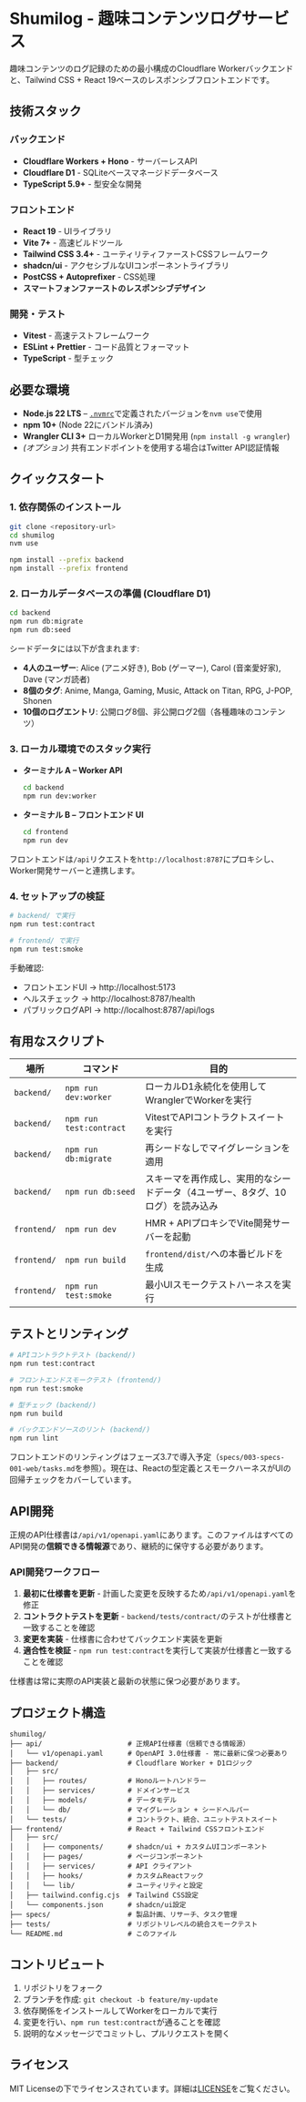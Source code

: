 # Shumilog - 趣味コンテンツログサービス

趣味コンテンツのログ記録のための最小構成のCloudflare Workerバックエンドと、Tailwind CSS + React 19ベースのレスポンシブフロントエンドです。

## 技術スタック

### バックエンド
- **Cloudflare Workers + Hono** - サーバーレスAPI
- **Cloudflare D1** - SQLiteベースマネージドデータベース
- **TypeScript 5.9+** - 型安全な開発

### フロントエンド
- **React 19** - UIライブラリ
- **Vite 7+** - 高速ビルドツール
- **Tailwind CSS 3.4+** - ユーティリティファーストCSSフレームワーク
- **shadcn/ui** - アクセシブルなUIコンポーネントライブラリ
- **PostCSS + Autoprefixer** - CSS処理
- **スマートフォンファーストのレスポンシブデザイン**

### 開発・テスト
- **Vitest** - 高速テストフレームワーク
- **ESLint + Prettier** - コード品質とフォーマット
- **TypeScript** - 型チェック

## 必要な環境

- **Node.js 22 LTS** – [`.nvmrc`](./.nvmrc)で定義されたバージョンを`nvm use`で使用
- **npm 10+** (Node 22にバンドル済み)
- **Wrangler CLI 3+** ローカルWorkerとD1開発用 (`npm install -g wrangler`)
- *(オプション)* 共有エンドポイントを使用する場合はTwitter API認証情報

## クイックスタート

### 1. 依存関係のインストール

```bash
git clone <repository-url>
cd shumilog
nvm use

npm install --prefix backend
npm install --prefix frontend
```

### 2. ローカルデータベースの準備 (Cloudflare D1)

```bash
cd backend
npm run db:migrate
npm run db:seed
```

シードデータには以下が含まれます:
- **4人のユーザー**: Alice (アニメ好き), Bob (ゲーマー), Carol (音楽愛好家), Dave (マンガ読者)
- **8個のタグ**: Anime, Manga, Gaming, Music, Attack on Titan, RPG, J-POP, Shonen
- **10個のログエントリ**: 公開ログ8個、非公開ログ2個（各種趣味のコンテンツ）

### 3. ローカル環境でのスタック実行

- **ターミナル A – Worker API**

  ```bash
  cd backend
  npm run dev:worker
  ```

- **ターミナル B – フロントエンド UI**

  ```bash
  cd frontend
  npm run dev
  ```

フロントエンドは`/api`リクエストを`http://localhost:8787`にプロキシし、Worker開発サーバーと連携します。

### 4. セットアップの検証

```bash
# backend/ で実行
npm run test:contract

# frontend/ で実行
npm run test:smoke
```

手動確認:

- フロントエンドUI → http://localhost:5173
- ヘルスチェック → http://localhost:8787/health
- パブリックログAPI → http://localhost:8787/api/logs

## 有用なスクリプト

| 場所 | コマンド | 目的 |
|------|----------|------|
| `backend/` | `npm run dev:worker` | ローカルD1永続化を使用してWranglerでWorkerを実行 |
| `backend/` | `npm run test:contract` | VitestでAPIコントラクトスイートを実行 |
| `backend/` | `npm run db:migrate` | 再シードなしでマイグレーションを適用 |
| `backend/` | `npm run db:seed` | スキーマを再作成し、実用的なシードデータ（4ユーザー、8タグ、10ログ）を読み込み |
| `frontend/` | `npm run dev` | HMR + APIプロキシでVite開発サーバーを起動 |
| `frontend/` | `npm run build` | `frontend/dist/`への本番ビルドを生成 |
| `frontend/` | `npm run test:smoke` | 最小UIスモークテストハーネスを実行 |

## テストとリンティング

```bash
# APIコントラクトテスト (backend/)
npm run test:contract

# フロントエンドスモークテスト (frontend/)
npm run test:smoke

# 型チェック (backend/)
npm run build

# バックエンドソースのリント (backend/)
npm run lint
```

フロントエンドのリンティングはフェーズ3.7で導入予定（`specs/003-specs-001-web/tasks.md`を参照）。現在は、Reactの型定義とスモークハーネスがUIの回帰チェックをカバーしています。

## API開発

正規のAPI仕様書は`/api/v1/openapi.yaml`にあります。このファイルはすべてのAPI開発の**信頼できる情報源**であり、継続的に保守する必要があります。

### API開発ワークフロー

1. **最初に仕様書を更新** - 計画した変更を反映するため`/api/v1/openapi.yaml`を修正
2. **コントラクトテストを更新** - `backend/tests/contract/`のテストが仕様書と一致することを確認
3. **変更を実装** - 仕様書に合わせてバックエンド実装を更新
4. **適合性を検証** - `npm run test:contract`を実行して実装が仕様書と一致することを確認

仕様書は常に実際のAPI実装と最新の状態に保つ必要があります。

## プロジェクト構造

```
shumilog/
├── api/                     # 正規API仕様書（信頼できる情報源）
│   └── v1/openapi.yaml      # OpenAPI 3.0仕様書 - 常に最新に保つ必要あり
├── backend/                 # Cloudflare Worker + D1ロジック
│   ├── src/
│   │   ├── routes/          # Honoルートハンドラー
│   │   ├── services/        # ドメインサービス
│   │   ├── models/          # データモデル
│   │   └── db/              # マイグレーション + シードヘルパー
│   └── tests/               # コントラクト、統合、ユニットテストスイート
├── frontend/                # React + Tailwind CSSフロントエンド
│   ├── src/
│   │   ├── components/      # shadcn/ui + カスタムUIコンポーネント
│   │   ├── pages/           # ページコンポーネント
│   │   ├── services/        # API クライアント
│   │   ├── hooks/           # カスタムReactフック
│   │   └── lib/             # ユーティリティと設定
│   ├── tailwind.config.cjs  # Tailwind CSS設定
│   └── components.json      # shadcn/ui設定
├── specs/                   # 製品計画、リサーチ、タスク管理
├── tests/                   # リポジトリレベルの統合スモークテスト
└── README.md                # このファイル
```

## コントリビュート

1. リポジトリをフォーク
2. ブランチを作成: `git checkout -b feature/my-update`
3. 依存関係をインストールしてWorkerをローカルで実行
4. 変更を行い、`npm run test:contract`が通ることを確認
5. 説明的なメッセージでコミットし、プルリクエストを開く

## ライセンス

MIT Licenseの下でライセンスされています。詳細は[LICENSE](./LICENSE)をご覧ください。